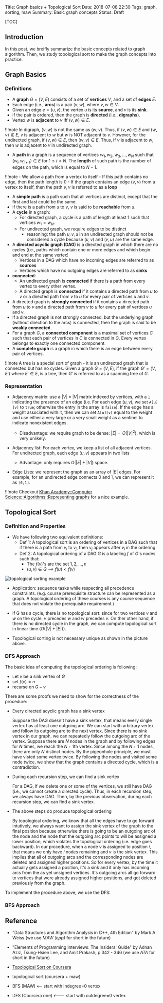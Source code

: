 Title: Graph basics + Topological Sort
Date: 2018-07-08 22:30
Tags: graph, sorting, maw
Summary: Basic graph concepts
Status: Draft

[TOC]

## Introduction

In this post, we breifly summarize the basic concepts related to graph algorithm. Then, we study topological sort to make
the graph concepts into practice.

## Graph Basics

### Definitions

- A **graph** $G = (V,E)$ consists of a set of **vertices** $V$, and a set of **edges** $E$.
- Each edge (i.e., **arcs**) is a pair $(v,w)$, where $v,w \in V$.
- Given an edge $e = (u,v)$, the vertex $u$ is its **source**, and $v$ is its **sink**.
- If the pair is ordered, then the graph is **directed** (i.e., **digraphs**).
- Vertex $w$ is **adjacent** to $v$ iff $(v,w) \in E$.

!!!note
    In digraph, $(v,w)$ is not the same as $(w,v)$. Thus, if $(v,w) \in E$ and $(w,v) \not\in E$, $v$ is
    adjacent to $w$ but $w$ is NOT adjacent to $v$. However, for the undirected graph, if $(v,w) \in E$, then
    $(w,v) \in E$. Thus, if $v$ is adjacent to $w$, then $w$ is adjacent to $v$ in undirected graph.

- A **path** in a graph is a sequence of vertices $w_1, w_2, w_3, \dots, w_N$ such that $(w_i, w_{i+1}) \in E$ for
$1 \le i < N$. The **length** of such path is the number of edges on the path, which is equal to $N - 1$.

!!!note
    - We allow a path from a vertex to itself
        - If this path contains no edge, then the path length is 0
        - If the graph contains an edge $(v,v)$ from a vertex to itself, then the path $v,v$ is referred to as a **loop**

- A **simple path** is a path such that all vertices are distinct, except that the first and last could be the same.
- If there is a path from $u$ to $v$, $v$ is said to be **reachable** from $u$.
- A **cycle** in a graph:
    - For directed graph, a cycle is a path of length at least 1 such that vertices $w_1 = w_N$.
    - For undirected graph, we require edges to be distinct
        - reasoning: the path $u,v,u$ in an undirected graph should not be considered a cycle because $(u,v)$ and $(v,u)$
        are the same edge.
- A **directed acyclic graph (DAG)** is a directed graph in which there are no cycles (i.e., paths which contain one or
more edges and which begin and end at the same vertex)
    - Vertices in a DAG which have no incoming edges are referred to as **sources**
    - Vertices which have no outgoing edges are referred to as **sinks**
- **connected**:
    - An undirected graph is **connected** if there is a path from every vertex to every other vertex.
    - A directed graph is **connected** if it contains a directed path from $u$ to $v$ or a directed path
    from $v$ to $u$ for every pair of vertices $u$ and $v$.
- A directed graph is **strongly connected** if it contains a directed path from $u$ to $v$ and a directed
path from $v$ to $u$ for every pair of vertices $u$ and $v$.
- If a directed graph is not strongly connected, but the underlying graph (without direction to the arcs)
is connected, then the graph is said to be **weakly connected**.
- For a graph $G$, a **connected component** is a maximal set of vertices $C$ such that each pair of vertices in $C$ is connected
in $G$. Every vertex belongs to exactly one connected component.
- A **complete graph** is a graph in which there is an edge between every pair of vertices.

!!!note
    A tree is a special sort of graph - it is an undirected graph that is connected but has no cycles.
    Given a graph $G = (V, E)$, if the graph $G' = (V, E')$ where $E' \in E$, is a tree, then $G'$ is
    referred to as a spanning tree of $G$.

### Representation

- Adjacency matrix: use a $|V| \times |V|$ matrix indexed by vertices, with a `1` indicating the presence of an edge (i.e.
For each edge $(u, v)$, we set `A[u][v]` to `true`; otherwise the entry in the array is `false`). If the edge has a weight 
associated with it, then we can set `A[u][v]` equal to the weight and use either a very large or 
a very small weight as a sentinel to indicate nonexistent edges.
    - Disadvantage: we require graph to be dense: $|E| = \Theta(|V|^2)$, which is very unlikely.

- Adjacency list: For each vertex, we keep a list of all adjacent vertices. For undirected graph, each edge $(u,v)$ appears in
two lists
    - Advantage: only requires $O(|E|+|V|)$ space.

- Edge Lists: we represent the graph as an array of $|E|$ edges. For example, for an undirected edge connects $0$ and $1$, we can 
represent it as `[0,1]`.

!!!note
    Checkout [Khan Academy::Computer Science::Algorithms::Representing graphs](https://www.khanacademy.org/computing/computer-science/algorithms/graph-representation/a/representing-graphs) for a nice example.

## Topological Sort

### Definition and Properties

- We have following two equivalent definitions:
    - Def 1: A topological sort is an ordering of vertices in a DAG such that
    if there is a path from $v_i$ to $v_j$, then $v_j$ appears
    after $v_i$ in the ordering.
    - Def 2: A topological ordering of a DAG $G$ is a labeling $f$ of 
    $G$'s nodes such that:
        - The $f(v)$'s are the set ${1,2, \dots, n}$
        - $(u,v) \in G \implies f(u) < f(v)$

![topological sorting example](topological-sort-example.png)

- Application: sequence tasks while respecting all precedence constraints.
(e.g. course prerequisite structure can be represented as a graph. A topological ordering of these courses is any course sequence that does not violate the prerequisite requirement.)

- If G has a cycle, there is no topological sort: since for two vertices $v$ and $w$ on the cycle, $v$ precedes $w$ and $w$ precedes $v$. On ther other hand,
if there is no directed cycle in the graph, we can compute topological sort in linear time ($O(|V|+|E|)$).

- Topological sorting is not necessary unique as shown in the picture above.

### DFS Approach

The basic idea of computing the topological ordering is following:

- Let $v$ be a sink vertex of $G$
- set $f(v) = n$
- recurse on $G - {v}$

There are some proofs we need to show for the correctness of the procedure:

- Every directed acyclic graph has a sink vertex

    Suppose the DAG doesn't have a sink vertex, that means every single vertex has at least one outgoing arc. We can start with arbitrary
    vertex and follow its outgoing arc to the next vertex. Since there is no sink vertex in our graph, we can repeatedly follow the outgoing
    arc of the vertex. Suppose there are $N$ nodes in the graph and by following edges for $N$ times, we reach the $N+1$th vertex. Since among
    the $N+1$ nodes, there are only $N$ distinct nodes. By the pigeonhole principle, we must have visted some vertex twice. By following the
    nodes and visited some node twice, we show that the graph contains a directed cycle, which is a contradiction.

- During each recursion step, we can find a sink vertex

    For a DAG, if we delete one or some of the vertices, we still have DAG (i.e., we cannot create a directed cycle). Thus,
    in each recursion step, we always have DAG. Then, by the previous observation, during each recursion step, we can find a sink vertex.

- The above steps do produce topological ordering

    By topological ordering, we know that all the edges have to go forward. Intutively, we always want to assign the sink vertex
    of the graph to the final position because otherwise there is going to be an outgoing arc of the node and the node that the
    outgoing arc points to will be assigned a lower position, which violates the topological ordering (i.e. edge goes backward). 
    In our procedure, when a node $v$ is assigned to position $i$, that means we only have $i$ nodes remaining and $v$ is the sink vertex. 
    This implies that all of outgoing arcs and the corresponding nodes are deleted and assigned higher positions. So for every vertex, 
    by the time it actually gets assigned a position, it's a sink and it only has incoming arcs from the as yet unsigned vertices. 
    It's outgoing arcs all go forward to vertices that were already assigned higher positions, and got deleted previously from the graph. 

To implement the procedure above, we use the DFS:




### BFS Approach






## Reference

- "Data Structures and Algorithm Analysis in C++, 4th Edition" by Mark A. Weiss (we use
*MAW (cpp)* for short in the future)
- "Elements of Programming Interviews: The Insiders' Guide" by Adnan Aziz,
Tsung-Hsien Lee, and Amit Prakash, p.342 - 346 (we use *ATA* for short in the future)
- [Topological Sort on Coursera](https://www.coursera.org/learn/algorithms-graphs-data-structures/lecture/yeKm7/topological-sort)


- topological sort (coursera + maw)
- BFS (MAW) <-- start with indegree=0 vertex
- DFS (Coursera one) <--- start with outdegree=0 vertex